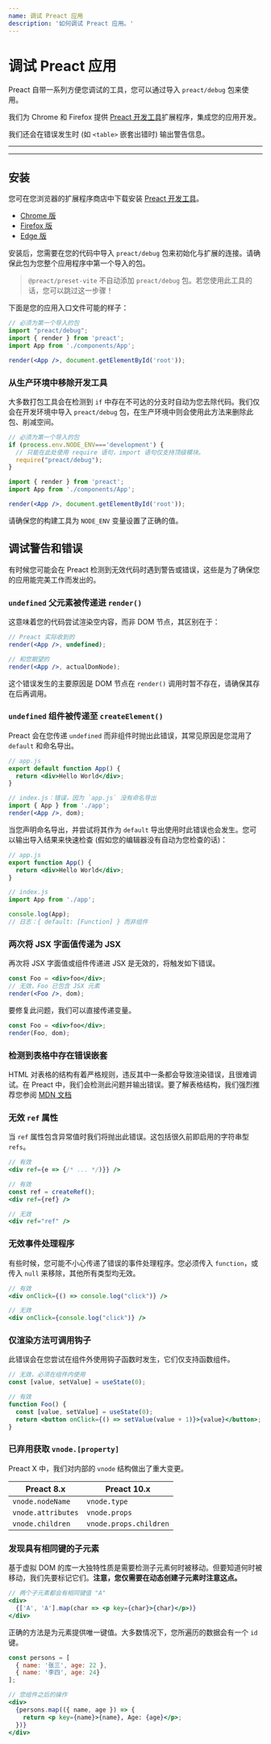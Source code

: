 ```yaml
---
name: 调试 Preact 应用
description: '如何调试 Preact 应用。'
---
```


# 调试 Preact 应用

Preact 自带一系列方便您调试的工具，您可以通过导入 `preact/debug` 包来使用。

我们为 Chrome 和 Firefox 提供 [Preact 开发工具]扩展程序，集成您的应用开发。

我们还会在错误发生时 (如 `<table>` 嵌套出错时) 输出警告信息。

---

<div><toc></toc></div>

---

## 安装

您可在您浏览器的扩展程序商店中下载安装 [Preact 开发工具]。

- [Chrome 版](https://chrome.google.com/webstore/detail/preact-developer-tools/ilcajpmogmhpliinlbcdebhbcanbghmd)
- [Firefox 版](https://addons.mozilla.org/en-US/firefox/addon/preact-devtools/)
- [Edge 版](https://microsoftedge.microsoft.com/addons/detail/hdkhobcafnfejjieimdkmjaiihkjpmhk)

安装后，您需要在您的代码中导入 `preact/debug` 包来初始化与扩展的连接。请确保此包为您整个应用程序中第一个导入的包。

> `@preact/preset-vite` 不自动添加 `preact/debug` 包。若您使用此工具的话，您可以跳过这一步骤！

下面是您的应用入口文件可能的样子：

```jsx
// 必须为第一个导入的包
import "preact/debug";
import { render } from 'preact';
import App from './components/App';

render(<App />, document.getElementById('root'));
```

### 从生产环境中移除开发工具

大多数打包工具会在检测到 `if` 中存在不可达的分支时自动为您去除代码。我们仅会在开发环境中导入 `preact/debug` 包，在生产环境中则会使用此方法来删除此包、削减空间。

```jsx
// 必须为第一个导入的包
if (process.env.NODE_ENV==='development') {
  // 只能在此处使用 require 语句，import 语句仅支持顶级模块。
  require("preact/debug");
}

import { render } from 'preact';
import App from './components/App';

render(<App />, document.getElementById('root'));
```

请确保您的构建工具为 `NODE_ENV` 变量设置了正确的值。

## 调试警告和错误

有时候您可能会在 Preact 检测到无效代码时遇到警告或错误，这些是为了确保您的应用能完美工作而发出的。

### `undefined` 父元素被传递进 `render()`

这意味着您的代码尝试渲染空内容，而非 DOM 节点，其区别在于：

```jsx
// Preact 实际收到的
render(<App />, undefined);

// 和您期望的
render(<App />, actualDomNode);
```

这个错误发生的主要原因是 DOM 节点在 `render()` 调用时暂不存在，请确保其存在后再调用。

### `undefined` 组件被传递至 `createElement()`

Preact 会在您传递 `undefined` 而非组件时抛出此错误，其常见原因是您混用了 `default` 和命名导出。

```jsx
// app.js
export default function App() {
  return <div>Hello World</div>;
}

// index.js：错误，因为 `app.js` 没有命名导出
import { App } from './app';
render(<App />, dom);
```

当您声明命名导出，并尝试将其作为 `default` 导出使用时此错误也会发生。您可以输出导入结果来快速检查 (假如您的编辑器没有自动为您检查的话)：

```jsx
// app.js
export function App() {
  return <div>Hello World</div>;
}

// index.js
import App from './app';

console.log(App);
// 日志：{ default: [Function] } 而非组件
```

### 两次将 JSX 字面值传递为 JSX

再次将 JSX 字面值或组件传递进 JSX 是无效的，将触发如下错误。

```jsx
const Foo = <div>foo</div>;
// 无效，Foo 已包含 JSX 元素
render(<Foo />, dom);
```

要修复此问题，我们可以直接传递变量。

```jsx
const Foo = <div>foo</div>;
render(Foo, dom);
```

### 检测到表格中存在错误嵌套

HTML 对表格的结构有着严格规则，违反其中一条都会导致渲染错误，且很难调试。在 Preact 中，我们会检测此问题并输出错误。要了解表格结构，我们强烈推荐您参阅 [MDN 文档](https://developer.mozilla.org/zh-CN/docs/Learn/HTML/Tables/Basics)

### 无效 `ref` 属性

当 `ref` 属性包含异常值时我们将抛出此错误。这包括很久前即启用的字符串型 `refs`。

```jsx
// 有效
<div ref={e => {/* ... */)}} />

// 有效
const ref = createRef();
<div ref={ref} />

// 无效
<div ref="ref" />
```

### 无效事件处理程序

有些时候，您可能不小心传递了错误的事件处理程序。您必须传入 `function`，或传入 `null` 来移除，其他所有类型均无效。

```jsx
// 有效
<div onClick={() => console.log("click")} />

// 无效
<div onClick={console.log("click")} />
```

### 仅渲染方法可调用钩子

此错误会在您尝试在组件外使用钩子函数时发生，它们仅支持函数组件。

```jsx
// 无效，必须在组件内使用
const [value, setValue] = useState(0);

// 有效
function Foo() {
  const [value, setValue] = useState(0);
  return <button onClick={() => setValue(value + 1)}>{value}</button>;
}
```

### 已弃用获取 `vnode.[property]`

Preact X 中，我们对内部的 `vnode` 结构做出了重大变更。

| Preact 8.x         | Preact 10.x            |
| ------------------ | ---------------------- |
| `vnode.nodeName`   | `vnode.type`           |
| `vnode.attributes` | `vnode.props`          |
| `vnode.children`   | `vnode.props.children` |

### 发现具有相同键的子元素

基于虚拟 DOM 的库一大独特性质是需要检测子元素何时被移动。但要知道何时被移动，我们先要标记它们。**注意，您仅需要在动态创建子元素时注意这点。**

```jsx
// 两个子元素都会有相同键值 "A"
<div>
  {['A', 'A'].map(char => <p key={char}>{char}</p>)}
</div>
```

正确的方法是为元素提供唯一键值。大多数情况下，您所遍历的数据会有一个 `id` 键。

```jsx
const persons = [
  { name: '张三', age: 22 },
  { name: '李四', age: 24}
];

// 您组件之后的操作
<div>
  {persons.map(({ name, age }) => {
    return <p key={name}>{name}, Age: {age}</p>;
  })}
</div>
```

[Preact 开发工具]: https://preactjs.github.io/preact-devtools/
